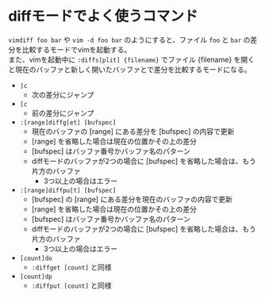 # diffモードでよく使うコマンド

`vimdiff foo bar` や `vim -d foo bar` のようにすると、ファイル `foo` と `bar` の差分を比較するモードでvimを起動する。  
また、vimを起動中に `:diffs[plit] {filename}` でファイル {filename} を開くと現在のバッファと新しく開いたバッファとで差分を比較するモードになる。

- `]c`
    - 次の差分にジャンプ
- `[c`
    - 前の差分にジャンプ
- `:[range]diffg[et] [bufspec]`
    - 現在のバッファの [range] にある差分を [bufspec] の内容で更新
    - [range] を省略した場合は現在の位置かその上の差分
    - [bufspec] はバッファ番号かバッファ名のパターン
    - diffモードのバッファが2つの場合に [bufspec] を省略した場合は、もう片方のバッファ
        - 3つ以上の場合はエラー
- `:[range]diffpu[t] [bufspec]`
    - [bufspec] の [range] にある差分を現在のバッファの内容で更新
    - [range] を省略した場合は現在の位置かその上の差分
    - [bufspec] はバッファ番号かバッファ名のパターン
    - diffモードのバッファが2つの場合に [bufspec] を省略した場合は、もう片方のバッファ
        - 3つ以上の場合はエラー
- `[count]do`
    - `:diffget [count]` と同様
- `[count]dp`
    - `:diffput [count]` と同様
